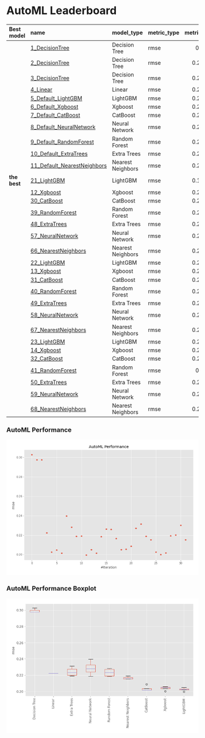 # AutoML Leaderboard

| Best model   | name                                                                 | model_type        | metric_type   |   metric_value |   train_time |
|:-------------|:---------------------------------------------------------------------|:------------------|:--------------|---------------:|-------------:|
|              | [1_DecisionTree](1_DecisionTree/README.md)                           | Decision Tree     | rmse          |       0.30286  |         2.17 |
|              | [2_DecisionTree](2_DecisionTree/README.md)                           | Decision Tree     | rmse          |       0.297672 |         1.85 |
|              | [3_DecisionTree](3_DecisionTree/README.md)                           | Decision Tree     | rmse          |       0.297672 |         1.98 |
|              | [4_Linear](4_Linear/README.md)                                       | Linear            | rmse          |       0.222343 |         2.14 |
|              | [5_Default_LightGBM](5_Default_LightGBM/README.md)                   | LightGBM          | rmse          |       0.202716 |         3.72 |
|              | [6_Default_Xgboost](6_Default_Xgboost/README.md)                     | Xgboost           | rmse          |       0.204719 |         5.16 |
|              | [7_Default_CatBoost](7_Default_CatBoost/README.md)                   | CatBoost          | rmse          |       0.201506 |         4.01 |
|              | [8_Default_NeuralNetwork](8_Default_NeuralNetwork/README.md)         | Neural Network    | rmse          |       0.239699 |         2.72 |
|              | [9_Default_RandomForest](9_Default_RandomForest/README.md)           | Random Forest     | rmse          |       0.228172 |         6.6  |
|              | [10_Default_ExtraTrees](10_Default_ExtraTrees/README.md)             | Extra Trees       | rmse          |       0.218936 |         5.08 |
|              | [11_Default_NearestNeighbors](11_Default_NearestNeighbors/README.md) | Nearest Neighbors | rmse          |       0.219078 |         2.78 |
| **the best** | [21_LightGBM](21_LightGBM/README.md)                                 | LightGBM          | rmse          |       0.199491 |         3.63 |
|              | [12_Xgboost](12_Xgboost/README.md)                                   | Xgboost           | rmse          |       0.205129 |         5.7  |
|              | [30_CatBoost](30_CatBoost/README.md)                                 | CatBoost          | rmse          |       0.201471 |        10.03 |
|              | [39_RandomForest](39_RandomForest/README.md)                         | Random Forest     | rmse          |       0.218505 |         5.8  |
|              | [48_ExtraTrees](48_ExtraTrees/README.md)                             | Extra Trees       | rmse          |       0.226142 |         5    |
|              | [57_NeuralNetwork](57_NeuralNetwork/README.md)                       | Neural Network    | rmse          |       0.225851 |         3.25 |
|              | [66_NearestNeighbors](66_NearestNeighbors/README.md)                 | Nearest Neighbors | rmse          |       0.216571 |         3.04 |
|              | [22_LightGBM](22_LightGBM/README.md)                                 | LightGBM          | rmse          |       0.205017 |         4.09 |
|              | [13_Xgboost](13_Xgboost/README.md)                                   | Xgboost           | rmse          |       0.205748 |         6.09 |
|              | [31_CatBoost](31_CatBoost/README.md)                                 | CatBoost          | rmse          |       0.208763 |         5.3  |
|              | [40_RandomForest](40_RandomForest/README.md)                         | Random Forest     | rmse          |       0.227169 |         6.2  |
|              | [49_ExtraTrees](49_ExtraTrees/README.md)                             | Extra Trees       | rmse          |       0.231374 |         6.62 |
|              | [58_NeuralNetwork](58_NeuralNetwork/README.md)                       | Neural Network    | rmse          |       0.218732 |         4.15 |
|              | [67_NearestNeighbors](67_NearestNeighbors/README.md)                 | Nearest Neighbors | rmse          |       0.215304 |         3.47 |
|              | [23_LightGBM](23_LightGBM/README.md)                                 | LightGBM          | rmse          |       0.202599 |         4.51 |
|              | [14_Xgboost](14_Xgboost/README.md)                                   | Xgboost           | rmse          |       0.200193 |         4.77 |
|              | [32_CatBoost](32_CatBoost/README.md)                                 | CatBoost          | rmse          |       0.201771 |         6.25 |
|              | [41_RandomForest](41_RandomForest/README.md)                         | Random Forest     | rmse          |       0.21932  |         6.28 |
|              | [50_ExtraTrees](50_ExtraTrees/README.md)                             | Extra Trees       | rmse          |       0.220255 |         7.21 |
|              | [59_NeuralNetwork](59_NeuralNetwork/README.md)                       | Neural Network    | rmse          |       0.230056 |         5.49 |
|              | [68_NearestNeighbors](68_NearestNeighbors/README.md)                 | Nearest Neighbors | rmse          |       0.215304 |         3.59 |

### AutoML Performance
![AutoML Performance](ldb_performance.png)

### AutoML Performance Boxplot
![AutoML Performance Boxplot](ldb_performance_boxplot.png)
